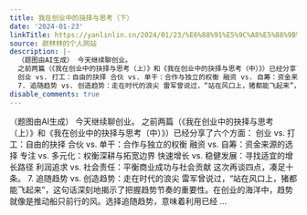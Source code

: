 ```yaml
---
title: 我在创业中的抉择与思考（下）
date: '2024-01-23'
linkTitle: https://yanlinlin.cn/2024/01/23/%E6%88%91%E5%9C%A8%E5%88%9B%E4%B8%9A%E4%B8%AD%E7%9A%84%E6%8A%89%E6%8B%A9%E4%B8%8E%E6%80%9D%E8%80%83%E4%B8%8B/
source: 颜林林的个人网站
description: |-
  （题图由AI生成） 今天继续聊创业。
  之前两篇（《我在创业中的抉择与思考（上）》和《我在创业中的抉择与思考（中）》）已经分享了六个方面：
  创业 vs. 打工：自由的抉择 合伙 vs. 单干：合作与独立的权衡 融资 vs. 自筹：资金来源的选择 专注 vs. 多元化：权衡深耕与拓宽边界 快速增长 vs. 稳健发展：寻找适宜的增长路径 利润追求 vs. 社会责任：平衡商业成功与社会贡献 这次再谈四点，凑足十条。
  7. 追随趋势 vs. 创造趋势：走在时代的浪尖 雷军曾说过，“站在风口上，猪都能飞起来”，这句话深刻地揭示了把握趋势节奏的重要性。在创业的海洋中，趋势就像是推动船只前行的风。选择追随趋势，意味着利用已经 ...
disable_comments: true
---
```

（题图由AI生成） 今天继续聊创业。
之前两篇（《我在创业中的抉择与思考（上）》和《我在创业中的抉择与思考（中）》）已经分享了六个方面：
创业 vs. 打工：自由的抉择 合伙 vs. 单干：合作与独立的权衡 融资 vs. 自筹：资金来源的选择 专注 vs. 多元化：权衡深耕与拓宽边界 快速增长 vs. 稳健发展：寻找适宜的增长路径 利润追求 vs. 社会责任：平衡商业成功与社会贡献 这次再谈四点，凑足十条。
7. 追随趋势 vs. 创造趋势：走在时代的浪尖 雷军曾说过，“站在风口上，猪都能飞起来”，这句话深刻地揭示了把握趋势节奏的重要性。在创业的海洋中，趋势就像是推动船只前行的风。选择追随趋势，意味着利用已经 ...